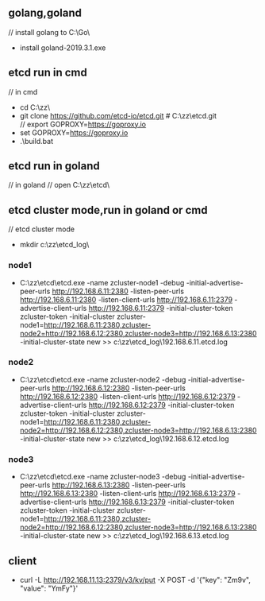 
## golang,goland
// install golang to C:\Go\
- install goland-2019.3.1.exe

## etcd run in cmd
// in cmd
- cd C:\zz\
- git clone https://github.com/etcd-io/etcd.git  # C:\zz\etcd\.git\
// export GOPROXY=https://goproxy.io
- set GOPROXY=https://goproxy.io
- .\build.bat


## etcd run in goland
// in goland
// open C:\zz\etcd\




## etcd cluster mode,run in goland or cmd
// etcd cluster mode
- mkdir c:\zz\etcd_log\

### node1
- C:\zz\etcd\etcd.exe -name zcluster-node1 -debug -initial-advertise-peer-urls http://192.168.6.11:2380 -listen-peer-urls http://192.168.6.11:2380 -listen-client-urls http://192.168.6.11:2379 -advertise-client-urls http://192.168.6.11:2379 -initial-cluster-token zcluster-token -initial-cluster zcluster-node1=http://192.168.6.11:2380,zcluster-node2=http://192.168.6.12:2380,zcluster-node3=http://192.168.6.13:2380 -initial-cluster-state new  >> c:\zz\etcd_log\192.168.6.11.etcd.log

### node2
- C:\zz\etcd\etcd.exe -name zcluster-node2 -debug -initial-advertise-peer-urls http://192.168.6.12:2380 -listen-peer-urls http://192.168.6.12:2380 -listen-client-urls http://192.168.6.12:2379 -advertise-client-urls http://192.168.6.12:2379 -initial-cluster-token zcluster-token -initial-cluster zcluster-node1=http://192.168.6.11:2380,zcluster-node2=http://192.168.6.12:2380,zcluster-node3=http://192.168.6.13:2380 -initial-cluster-state new  >> c:\zz\etcd_log\192.168.6.12.etcd.log

### node3
- C:\zz\etcd\etcd.exe -name zcluster-node3 -debug -initial-advertise-peer-urls http://192.168.6.13:2380 -listen-peer-urls http://192.168.6.13:2380 -listen-client-urls http://192.168.6.13:2379 -advertise-client-urls http://192.168.6.13:2379 -initial-cluster-token zcluster-token -initial-cluster zcluster-node1=http://192.168.6.11:2380,zcluster-node2=http://192.168.6.12:2380,zcluster-node3=http://192.168.6.13:2380 -initial-cluster-state new  >> c:\zz\etcd_log\192.168.6.13.etcd.log

## client
- curl -L http://192.168.11.13:2379/v3/kv/put   -X POST -d '{"key": "Zm9v", "value": "YmFy"}'
